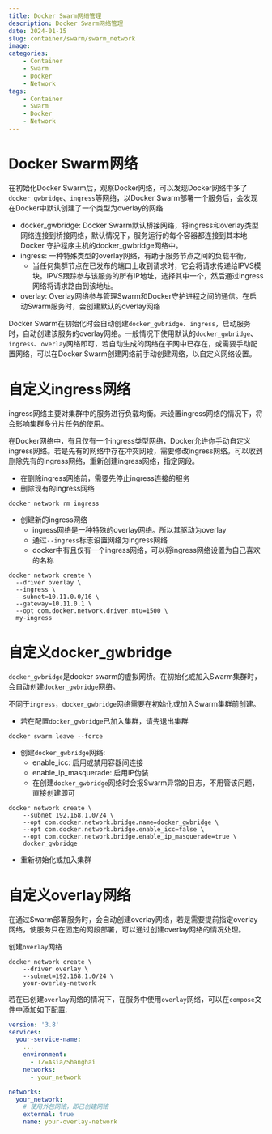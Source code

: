 ```yaml
---
title: Docker Swarm网络管理
description: Docker Swarm网络管理
date: 2024-01-15
slug: container/swarm/swarm_network
image: 
categories:
    - Container
    - Swarm
    - Docker
    - Network
tags:
    - Container
    - Swarm
    - Docker
    - Network
---
```


# Docker Swarm网络
在初始化Docker Swarm后，观察Docker网络，可以发现Docker网络中多了`docker_gwbridge`、`ingress`等网络，以Docker Swarm部署一个服务后，会发现在Docker中默认创建了一个类型为overlay的网络
- docker_gwbridge: Docker Swarm默认桥接网络，将ingress和overlay类型网络连接到桥接网络，默认情况下，服务运行的每个容器都连接到其本地 Docker 守护程序主机的docker_gwbridge网络中。
- ingress: 一种特殊类型的overlay网络，有助于服务节点之间的负载平衡。
  - 当任何集群节点在已发布的端口上收到请求时，它会将请求传递给IPVS模块。IPVS跟踪参与该服务的所有IP地址，选择其中一个，然后通过ingress网络将请求路由到该地址。
- overlay: Overlay网络参与管理Swarm和Docker守护进程之间的通信。在启动Swarm服务时，会创建默认的overlay网络

Docker Swarm在初始化时会自动创建`docker_gwbridge`、`ingress`，启动服务时，自动创建该服务的overlay网络。一般情况下使用默认的`docker_gwbridge`、`ingress`、`overlay`网络即可，若自动生成的网络在子网中已存在，或需要手动配置网络，可以在Docker Swarm创建网络前手动创建网络，以自定义网络设置。

# 自定义ingress网络
ingress网络主要对集群中的服务进行负载均衡。未设置ingress网络的情况下，将会影响集群多分片任务的使用。

在Docker网络中，有且仅有一个ingress类型网络，Docker允许你手动自定义ingress网络。若是先有的网络中存在冲突网段，需要修改ingress网络。可以收到删除先有的ingress网络，重新创建ingress网络，指定网段。

- 在删除ingress网络前，需要先停止ingress连接的服务
- 删除现有的ingress网络
```shell
docker network rm ingress
```
- 创建新的ingress网络
  - ingress网络是一种特殊的overlay网络。所以其驱动为overlay
  - 通过`--ingress`标志设置网络为ingress网络
  - docker中有且仅有一个ingress网络，可以将ingress网络设置为自己喜欢的名称
```shell
docker network create \
  --driver overlay \
  --ingress \
  --subnet=10.11.0.0/16 \
  --gateway=10.11.0.1 \
  --opt com.docker.network.driver.mtu=1500 \
  my-ingress
```

# 自定义docker_gwbridge
`docker_gwbridge`是docker swarm的虚拟网桥。在初始化或加入Swarm集群时，会自动创建`docker_gwbridge`网络。

不同于`ingress`，`docker_gwbridge`网络需要在初始化或加入Swarm集群前创建。

- 若在配置`docker_gwbridge`已加入集群，请先退出集群
```shell
docker swarm leave --force
```
- 创建`docker_gwbridge`网络:
  - enable_icc: 启用或禁用容器间连接
  - enable_ip_masquerade: 启用IP伪装
  - 在创建`docker_gwbridge`网络时会报Swarm异常的日志，不用管该问题，直接创建即可
```shell
docker network create \
    --subnet 192.168.1.0/24 \
    --opt com.docker.network.bridge.name=docker_gwbridge \
    --opt com.docker.network.bridge.enable_icc=false \
    --opt com.docker.network.bridge.enable_ip_masquerade=true \
    docker_gwbridge
```
- 重新初始化或加入集群

# 自定义overlay网络
在通过Swarm部署服务时，会自动创建overlay网络，若是需要提前指定overlay网络，使服务只在固定的网段部署，可以通过创建overlay网络的情况处理。

创建`overlay`网络
```shell
docker network create \
    --driver overlay \
    --subnet=192.168.1.0/24 \
    your-overlay-network
```

若在已创建`overlay`网络的情况下，在服务中使用`overlay`网络，可以在`compose`文件中添加如下配置:
```yaml
version: '3.8'
services:
  your-service-name:
    ...
    environment:
      - TZ=Asia/Shanghai
    networks:
      - your_network

networks:
  your_network:
    # 使用外包网络，即已创建网络
    external: true
    name: your-overlay-network
```
